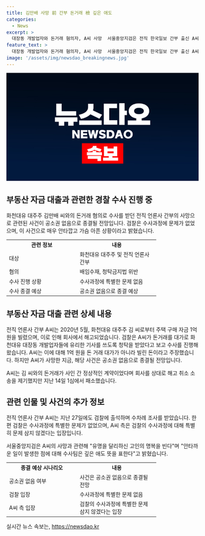 ```yaml
---
title: 김만배 사망 前 간부 돈거래 檢 깊은 애도
categories:
  - News
excerpt: >
  대장동 개발업자와 돈거래 혐의자, A씨 사망  서울중앙지검은 전직 한국일보 간부 출신 A씨가 1억 원을 빌려준 대장동 개발업자와 돈거래를 한 혐의로 수사 중인 더불어 거래 대가로 유리한 기사를 쓰도록 청탁당한 혐의도 있다. 그러나 A씨는 사망하면서 관련 사건이 공소권 없음으로 종결될 전망이라고 한다.검찰은 A씨의 사망과 관련하여 수사과정에 문제가 없었다며 애도를 전하고 있다. A씨는 사망 2일 전에 검찰 조사를 받았고, 빌린 돈이 청탁 대가가 아니라고 부인한 것으로 전해졌다. A씨는 대장동 개발업자와의 계약이 정상적인 거래였다며 회사를 상대로 한 해고 취소 소송에서 패소했다.
feature_text: >
  대장동 개발업자와 돈거래 혐의자, A씨 사망  서울중앙지검은 전직 한국일보 간부 출신 A씨가 1억 원을 빌려준 대장동 개발업자와 돈거래를 한 혐의로 수사 중인 더불어 거래 대가로 유리한 기사를 쓰도록 청탁당한 혐의도 있다. 그러나 A씨는 사망하면서 관련 사건이 공소권 없음으로 종결될 전망이라고 한다.검찰은 A씨의 사망과 관련하여 수사과정에 문제가 없었다며 애도를 전하고 있다. A씨는 사망 2일 전에 검찰 조사를 받았고, 빌린 돈이 청탁 대가가 아니라고 부인한 것으로 전해졌다. A씨는 대장동 개발업자와의 계약이 정상적인 거래였다며 회사를 상대로 한 해고 취소 소송에서 패소했다.
image: '/assets/img/newsdao_breakingnews.jpg'
---
```


<p><img src="/assets/img/newsdao_breakingnews.jpg" alt="koreaapp 속보" /></p>

<h2 data-ke-size="size26">부동산 자금 대출과 관련한 경찰 수사 진행 중</h2>

<p data-ke-size="size16">화천대유 대주주 김만배 씨와의 돈거래 혐의로 수사를 받던 전직 언론사 간부의 사망으로 관련된 사건이 공소권 없음으로 종결될 전망입니다. 검찰은 수사과정에 문제가 없었으며, 이 사건으로 매우 안타깝고 가슴 아픈 상황이라고 밝혔습니다.</p>

<table>
  <colgroup>
  <col width="186" style="width: 139pt;"/>
  <col width="208" style="mso-width-source:userset;mso-width-alt:6368;width: 156pt;"/>
  </colgroup>
  <tbody>
    <tr style="height: 17px;">
      <td style="text-align: center; height: 17px;"><b>관련 정보</b></td>
      <td style="text-align: center; height: 17px;"><b>내용</b></td>
    </tr>
    <tr style="height: 17px;">
      <td style="height: 17px;">대상</td>
      <td>화천대유 대주주 및 전직 언론사 간부</td>
    </tr>
    <tr style="height: 17px;">
      <td style="height: 17px;">혐의</td>
      <td>배임수재, 청탁금지법 위반</td>
    </tr>
    <tr style="height: 17px;">
      <td style="height: 17px;">수사 진행 상황</td>
      <td>수사과정에 특별한 문제 없음</td>
    </tr>
    <tr style="height: 17px;">
      <td style="height: 17px;">수사 종결 예상</td>
      <td>공소권 없음으로 종결 예상</td>
    </tr>
  </tbody>
</table>

<h2 data-ke-size="size26">부동산 자금 대출 관련 상세 내용</h2>

<p data-ke-size="size16">전직 언론사 간부 A씨는 2020년 5월, 화천대유 대주주 김 씨로부터 주택 구매 자금 1억 원을 빌렸으며, 이로 인해 회사에서 해고되었습니다. 검찰은 A씨가 돈거래를 대가로 화천대유 대장동 개발업자들에 유리한 기사를 쓰도록 청탁을 받았다고 보고 수사를 진행해 왔습니다. A씨는 이에 대해 1억 원을 돈 거래 대가가 아니라 빌린 돈이라고 주장했습니다. 하지만 A씨가 사망한 지금, 해당 사건은 공소권 없음으로 종결될 전망입니다.</p>

<p data-ke-size="size16">A씨는 김 씨와의 돈거래가 사인 간 정상적인 계약이었다며 회사를 상대로 해고 취소 소송을 제기했지만 지난 14일 1심에서 패소했습니다.</p>

<h2 data-ke-size="size26">관련 인물 및 사건의 추가 정보</h2>

<p data-ke-size="size16">전직 언론사 간부 A씨는 지난 27일에도 검찰에 출석하며 수차례 조사를 받았습니다. 한편 검찰은 수사과정에 특별한 문제가 없었으며, A씨 측은 검찰의 수사과정에 대해 특별히 문제 삼지 않겠다는 입장입니다.</p>

<p data-ke-size="size16">서울중앙지검은 A씨의 사망과 관련해 "유명을 달리하신 고인의 명복을 빈다"며 "안타까운 일이 발생한 점에 대해 수사팀은 깊은 애도 뜻을 표한다"고 밝혔습니다.</p>

<table>
  <colgroup>
  <col width="186" style="width: 139pt;"/>
  <col width="208" style="mso-width-source:userset;mso-width-alt:6368;width: 156pt;"/>
  </colgroup>
  <tbody>
    <tr style="height: 17px;">
      <td style="text-align: center; height: 17px;"><b>종결 예상 시나리오</b></td>
      <td style="text-align: center; height: 17px;"><b>내용</b></td>
    </tr>
    <tr style="height: 17px;">
      <td style="height: 17px;">공소권 없음 여부</td>
      <td>사건은 공소권 없음으로 종결될 전망</td>
    </tr>
    <tr style="height: 17px;">
      <td style="height: 17px;">검찰 입장</td>
      <td>수사과정에 특별한 문제 없음</td>
    </tr>
    <tr style="height: 17px;">
      <td style="height: 17px;">A씨 측 입장</td>
      <td>검찰의 수사과정에 특별한 문제 삼지 않겠다는 입장</td>
    </tr>
  </tbody>
</table>
실시간 뉴스 속보는, <a href="https://newsdao.kr" rel="dofollow">https://newsdao.kr</a>


